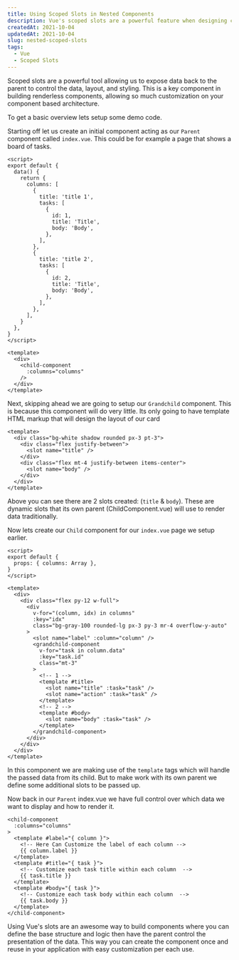 ```yaml
---
title: Using Scoped Slots in Nested Components
description: Vue's scoped slots are a powerful feature when designing components to inject content up through its parents components. This article will give a walk through on how to use this within nested components.
createdAt: 2021-10-04
updatedAt: 2021-10-04
slug: nested-scoped-slots
tags:
  - Vue
  - Scoped Slots
---
```


Scoped slots are a powerful tool allowing us to expose data back to the parent to control the data, layout, and styling. This is a key component in building renderless components, allowing 
so much customization on your component based architecture.

To get a basic overview lets setup some demo code.

Starting off let us create an initial component acting as our `Parent` component called `index.vue`. This could be for example a page that shows a board of tasks.

```vue [~/pages/index.vue]
<script>
export default {
  data() {
    return {
      columns: [
        {
          title: 'title 1',
          tasks: [
            {
              id: 1,
              title: 'Title',
              body: 'Body',
            },
          ],
        },
        {
          title: 'title 2',
          tasks: [
            {
              id: 2,
              title: 'Title',
              body: 'Body',
            },
          ],
        },
      ],
    }
  },
}
</script>

<template>
  <div>
    <child-component
      :columns="columns"
    />
  </div>
</template>
```

Next, skipping ahead we are going to setup our `Grandchild` component. This is because this component will do very little. Its only going to have template HTML markup that will
design the layout of our card

```vue [~/components/Grandchild.vue]
<template>
  <div class="bg-white shadow rounded px-3 pt-3">
    <div class="flex justify-between">
      <slot name="title" />
    </div>
    <div class="flex mt-4 justify-between items-center">
      <slot name="body" />
    </div>
  </div>
</template>
```

Above you can see there are 2 slots created: (`title` & `body`). These are dynamic slots that its own parent (ChildComponent.vue) will use to render data traditionally.

Now lets create our `Child` component for our `index.vue` page we setup earlier.

```vue [~/components/Child.vue]
<script>
export default {
  props: { columns: Array },
}
</script>

<template>
  <div>
    <div class="flex py-12 w-full">
      <div
        v-for="(column, idx) in columns"
        :key="idx"
        class="bg-gray-100 rounded-lg px-3 py-3 mr-4 overflow-y-auto"
      >
        <slot name="label" :column="column" />
        <grandchild-component
          v-for="task in column.data"
          :key="task.id"
          class="mt-3"
        >
          <!-- 1 -->
          <template #title>
            <slot name="title" :task="task" />
            <slot name="action" :task="task" />
          </template>
          <!-- 2 -->
          <template #body>
            <slot name="body" :task="task" />
          </template>
        </grandchild-component>
      </div>
    </div>
  </div>
</template>
```
In this component we are making use of the `template` tags which will handle the passed data from its child. But to make work with its own parent we define some additional slots to be passed up.

Now back in our `Parent` index.vue we have full control over which data we want to display and how to render it.


```vue [~/pages/index.vue]
<child-component
  :columns="columns"
>
  <template #label="{ column }">
    <!-- Here Can Customize the label of each column -->
    {{ column.label }}
  </template>
  <template #title="{ task }">
    <!-- Customize each task title within each column  -->
    {{ task.title }}
  </template>
  <template #body="{ task }">
    <!-- Customize each task body within each column  -->
    {{ task.body }}
  </template>
</child-component>
```

Using Vue's slots are an awesome way to build components where you can define the base structure and logic then have the parent control the presentation of the data. This way you can
create the component once and reuse in your application with easy customization per each use.
